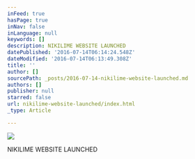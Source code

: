```yaml
---
inFeed: true
hasPage: true
inNav: false
inLanguage: null
keywords: []
description: NIKILIME WEBSITE LAUNCHED
datePublished: '2016-07-14T06:14:24.548Z'
dateModified: '2016-07-14T06:13:49.308Z'
title: ''
author: []
sourcePath: _posts/2016-07-14-nikilime-website-launched.md
authors: []
publisher: null
starred: false
url: nikilime-website-launched/index.html
_type: Article

---
```

![](https://the-grid-user-content.s3-us-west-2.amazonaws.com/4d7accd8-6dae-46cf-b3a6-046d62af3618.jpg)

NIKILIME WEBSITE LAUNCHED
